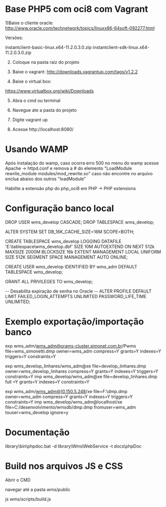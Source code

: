 Base PHP5 com oci8 com Vagrant
===========================

1)Baixe o cliente oracle:
http://www.oracle.com/technetwork/topics/linuxx86-64soft-092277.html

Versões: 

instantclient-basic-linux.x64-11.2.0.3.0.zip
instantclient-sdk-linux.x64-11.2.0.3.0.zip

2) Coloque na pasta raiz do projeto

3) Baixe o vagrant:
http://downloads.vagrantup.com/tags/v1.2.2

4) Baixe o virtual box:

https://www.virtualbox.org/wiki/Downloads

5) Abra o cmd ou terminal

6) Navegue ate a pasta do projeto 

7) Digite vagrant up

8) Acesse http://localhost:8080/


Usando WAMP
===========
Após instalação do wamp, caso ocorra erro 500
no menu do wamp acesse Apache -> httpd.conf e remova a # do elemento 
"LoadModule rewrite_module modules/mod_rewrite.so"
caso não encontre no arquivo enclua abaixo dos outros "loadModule"

Habilite a extensão php do php_oci8 em PHP -> PHP extensions

Configuração banco local
===========================

DROP USER wms_develop CASCADE;
DROP TABLESPACE wms_develop;

ALTER SYSTEM SET DB_16K_CACHE_SIZE=16M SCOPE=BOTH;

CREATE TABLESPACE wms_develop
LOGGING DATAFILE 'E:\tablespace\wms_develop.dbf' SIZE 10M
AUTOEXTEND ON NEXT 512k MAXSIZE 2000M
BLOCKSIZE 16k
EXTENT MANAGEMENT LOCAL UNIFORM SIZE 512K
SEGMENT SPACE MANAGEMENT AUTO
ONLINE;

CREATE USER wms_develop
IDENTIFIED BY wms_adm
DEFAULT TABLESPACE wms_develop;

GRANT ALL PRIVILEGES TO wms_develop;

-- Desabilita expiração de senha no Oracle --
ALTER PROFILE DEFAULT LIMIT
FAILED_LOGIN_ATTEMPTS UNLIMITED
PASSWORD_LIFE_TIME UNLIMITED;

Exemplo exportação/importação banco
===========================
exp wms_adm/wms_adm@orams-cluster.simonet.com.br/Pwms file=wms_simonetti.dmp owner=wms_adm compress=Y grants=Y indexes=Y triggers=Y constraints=Y

exp wms_develop_linhares/wms_adm@xe file=develop_linhares.dmp owner=wms_develop_linhares compress=Y grants=Y indexes=Y triggers=Y constraints=Y
imp wms_develop/wms_adm@xe file=develop_linhares.dmp full =Y grants=Y indexes=Y constraints=Y

exp wms_adm/wms_adm@10.150.5.248/xe file=F:\dmp.dmp owner=wms_adm compress=Y grants=Y indexes=Y triggers=Y constraints=Y
imp wms_develop/wms_adm@localhost/xe file=C:/desenvolvimento/wmsdb/dmp.dmp fromuser=wms_adm touser=wms_develop ignore=y

Documentação
===========================

library\bin\phpdoc.bat -d library\Wms\WebService -t docs\phpDoc



Build nos arquivos JS e CSS
===========================
Abrir o CMD

navegar até a pasta wms/public

js wms/scripts/build.js